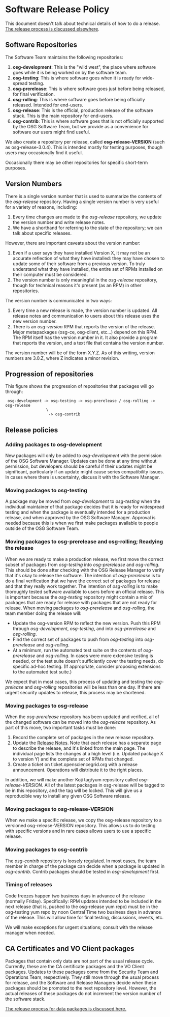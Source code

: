 Software Release Policy
=======================

This document doesn't talk about technical details of how to do a release.
[The release process is discussed elsewhere](/release/cut-sw-release/).

Software Repositories
---------------------

The Software Team maintains the following repositories:

1.  **osg-development**: This is the "wild west", the place where software goes while it is being worked on by the
    software team.
1.  **osg-testing**: This is where software goes when it is ready for wide-spread testing.
1.  **osg-prerelease**: This is where software goes just before being released, for final verification.
1.  **osg-rolling**: This is where software goes before being officially released. Intended for end-users.
1.  **osg-release**: This is the official, production release of the software stack.
    This is the main repository for end-users.
1.  **osg-contrib**: This is where software goes that is not officially supported by the OSG Software Team,
    but we provide as a convenience for software our users might find useful.

We also create a repository per release, called **osg-release-VERSION** (such as osg-release-3.0.4).
This is intended mostly for testing purposes, though users may occasionally find it useful.

Occasionally there may be other repositories for specific short-term purposes.

Version Numbers
---------------

There is a single version number that is used to summarize the contents of the *osg-release* repository.
Having a single version number is very useful for a variety of reasons, including:

1.  Every time changes are made to the *osg-release* repository, we update the version number and write release notes.
1.  We have a shorthand for referring to the state of the repository; we can talk about specific releases.

However, there are important caveats about the version number:

1.  Even if a user says they have installed Version X, it may not be an accurate reflection of what they have installed:
    they may have chosen to update some of their software from a previous version.
    To truly understand what they have installed, the entire set of RPMs installed on their computer must be considered.
1.  The version number is only meaningful in the *osg-release* repository, though for technical reasons it's present (as
    an RPM) in other repositories.

The version number is communicated in two ways:

1.  Every time a new release is made, the version number is updated.
    All release notes and communication to users about this release uses the new version number.
1.  There is an *osg-version* RPM that reports the version of the release. Major metapackages (osg-ce, osg-client,
    etc...) depend on this RPM.
    The RPM itself has the version number in it. It also provide a program that reports the version, and a text file
    that contains the version number.

The version number will be of the form X.Y.Z. As of this writing, version numbers are 3.0.Z, where Z indicates a minor
revision.

Progression of repositories
---------------------------

This figure shows the progression of repositories that packages will go through:

     osg-development -> osg-testing -> osg-prerelease / osg-rolling -> osg-release
                      \
                       -> osg-contrib

Release policies
----------------

### Adding packages to osg-development

New packages will only be added to *osg-development* with the permission of the OSG Software Manager.
Updates can be done at any time without permission, but developers should be careful if their updates might be
significant, particularly if an update might cause series compatibility issues.
In cases where there is uncertainty, discuss it with the Software Manager.

### Moving packages to osg-testing

A package may be moved from *osg-development* to *osg-testing* when the individual maintainer of that package decides
that it is ready for widespread testing and when the package is eventually intended for a production release, and when
approved by the OSG Software Manager.
Approval is needed because this is when we first make packages available to people outside of the OSG Software Team.

### Moving packages to osg-prerelease and osg-rolling; Readying the release

When we are ready to make a production release, we first move the correct subset of packages from *osg-testing* into
*osg-prerelease* and *osg-rolling*.
This should be done after checking with the OSG Release Manager to verify that it's okay to release the software.
The intention of *osg-prerelease* is to do a final verification that we have the correct set of packages for release and
that they really work together.
The intention of *osg-rolling* is to make thoroughly tested software available to users before an official release.
This is important because the *osg-testing* repository might contain a mix of packages that are ready for release with
packages that are not ready for release.
When moving packages to *osg-prerelease* and *osg-rolling*, the team member doing the release will:

-   Update the osg-version RPM to reflect the new version.
    Push this RPM through *osg-development*, *osg-testing*, and into *osg-prerelease* and *osg-rolling*.
-   Find the correct set of packages to push from *osg-testing* into *osg-prerelease* and *osg-rolling*.
-   At a minimum, run the automated test suite on the contents of *osg-prerelease* and *osg-rolling*.
    In cases were more extensive testing is needed, or the test suite doesn't sufficiently cover the testing needs, do
    specific ad-hoc testing.
    (If appropriate, consider proposing extensions to the automated test suite.)

We expect that in most cases, this process of updating and testing the *osg-prelease* and *osg-rolling* repositories
will be less than one day.
If there are urgent security updates to release, this process may be shortened.

### Moving packages to osg-release

When the *osg-prerelease* repository has been updated and verified, all of the changed software can be moved into the
*osg-release* repository.
As part of this move, two important tasks must be done:

1.  Record the complete set of packages in the new release repository.
2.  Update the [Release Notes](https://www.opensciencegrid.org/docs/release/notes).
    Note that each release has a separate page to describe the release, and it's linked from the main page.
    The individual page lists the changes at a high level (i.e. Updated package X to version Y) and the complete set of
    RPMs that changed.
3.  Create a ticket on ticket.opensciencegrid.org with a release announcement.
    Operations will distribute it to the right places.

In addition, we will make another Koji tag/yum repository called *osg-release-VERSION*.
All of the latest packages in osg-release will be tagged to be in this repository, and the tag will be locked.
This will give us a reproducible way to install any given OSG Software release.

### Moving packages to osg-release-VERSION

When we make a specific release, we copy the osg-release repository to a versioned osg-release-VERSION repository.
This allows us to do testing with specific versions and in rare cases allows users to use a specific release.

### Moving packages to osg-contrib

The *osg-contrib* repository is loosely regulated.
In most cases, the team member in charge of the package can decide when a package is updated in *osg-contrib*.
Contrib packages should be tested in *osg-development* first.

### Timing of releases

Code freezes happen two business days in advance of the release (normally Friday).
Specifically: RPM updates intended to be included in the next release (that is, pushed to the osg-release yum repo) must
be in the osg-testing yum repo by noon Central Time two business days in advance of the release.
This will allow time for final testing, discussions, reverts, etc.

We will make exceptions for urgent situations; consult with the release manager when needed.

CA Certificates and VO Client packages
--------------------------------------

Packages that contain only data are not part of the usual release cycle.
Currently, these are the CA certificate packages and the VO Client packages.
Updates to these packages come from the Security Team and Operations Team, respectively.
They still move through the usual process for release, and the Software and Release Managers decide when these packages
should be promoted to the next repository level.
However, the actual releases of these packages do not increment the version number of the software stack.

[The release process for data packages is discussed here.](/release/cut-data-release/)

